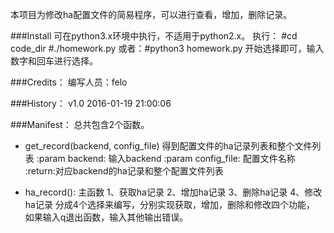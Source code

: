 本项目为修改ha配置文件的简易程序，可以进行查看，增加，删除记录。

###Install
可在python3.x环境中执行，不适用于python2.x。
执行：
\#cd code_dir
\#./homework.py 或者：#python3 homework.py
开始选择即可，输入数字和回车进行选择。

###Credits：
编写人员：felo

###History：
v1.0  2016-01-19 21:00:06

###Manifest：
总共包含2个函数。
- get_record(backend, config_file)
    得到配置文件的ha记录列表和整个文件列表
    :param backend: 输入backend
    :param config_file: 配置文件名称
    :return:对应backend的ha记录和整个配置文件列表

- ha_record():
    主函数
    1、获取ha记录
    2、增加ha记录
    3、删除ha记录
    4、修改ha记录
    分成4个选择来编写，分别实现获取，增加，删除和修改四个功能，
    如果输入q退出函数，输入其他输出错误。

